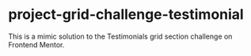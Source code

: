 # project-grid-challenge-testimonial
This is a mimic solution to the Testimonials grid section challenge on Frontend Mentor.

